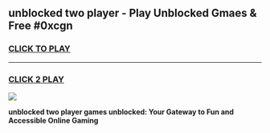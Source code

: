 
## unblocked two player - Play Unblocked Gmaes & Free #0xcgn
<h3>
<a href="https://news.freeplayer.one?title=unblocked_two_player&ref=26F">CLICK TO PLAY</a></h3>
<hr>

<h3>
<a href="https://news.freeplayer.one?title=unblocked_two_player&ref=26F">CLICK 2 PLAY</a>
  
</h3>

<a href="https://news.freeplayer.one?title=unblocked_two_player&ref=26F/"><img src="https://clearcache.store/games.png"></a>


**unblocked two player games unblocked: Your Gateway to Fun and Accessible Online Gaming**
